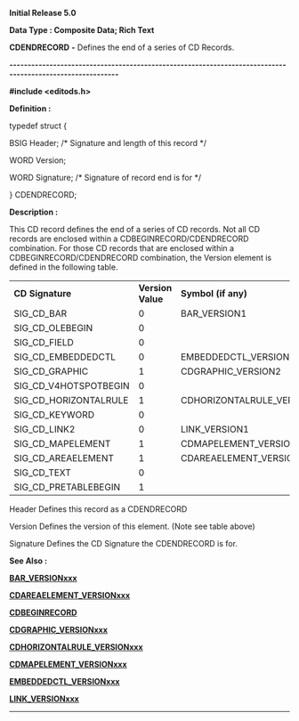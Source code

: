 




<!--
 /\* Font Definitions \*/
 @font-face
 {font-family:Courier;
 panose-1:2 7 4 9 2 2 5 2 4 4;}
@font-face
 {font-family:Helv;
 panose-1:2 11 6 4 2 2 2 3 2 4;}
@font-face
 {font-family:"Cambria Math";
 panose-1:2 4 5 3 5 4 6 3 2 4;}
 /\* Style Definitions \*/
 p.MsoNormal, li.MsoNormal, div.MsoNormal
 {margin-top:0cm;
 margin-right:0cm;
 margin-bottom:8.0pt;
 margin-left:0cm;
 line-height:107%;
 font-size:11.0pt;
 font-family:"Calibri",sans-serif;}
.MsoChpDefault
 {font-size:11.0pt;}
.MsoPapDefault
 {margin-bottom:8.0pt;
 line-height:107%;}
 /\* Page Definitions \*/
 @page WordSection1
 {size:612.0pt 792.0pt;
 margin:72.0pt 72.0pt 72.0pt 72.0pt;}
div.WordSection1
 {page:WordSection1;}
-->




**Initial Release 5.0**



**Data Type : Composite Data; Rich
Text**



**CDENDRECORD** **-** Defines the
end of a series of CD Records.


**----------------------------------------------------------------------------------------------------------**



**#include
<editods.h>**



**Definition :**



typedef struct {  

   BSIG Header;    /\* Signature and length of this record \*/  

   WORD Version;            

   WORD Signature; /\* Signature of record end is for \*/   

} CDENDRECORD;


 


**Description :**



This CD
record defines the end of a series of CD records.  Not all CD records are
enclosed within a CDBEGINRECORD/CDENDRECORD combination.  For those CD records
that are enclosed within a CDBEGINRECORD/CDENDRECORD combination, the Version
element is defined in the following table.


 





|  |  |  |
| --- | --- | --- |
| **CD Signature** | **Version Value** | **Symbol (if any)** |
| SIG\_CD\_BAR | 0 | BAR\_VERSION1 |
| SIG\_CD\_OLEBEGIN | 0 |   |
| SIG\_CD\_FIELD | 0 |   |
| SIG\_CD\_EMBEDDEDCTL | 0 | EMBEDDEDCTL\_VERSION1 |
| SIG\_CD\_GRAPHIC | 1 | CDGRAPHIC\_VERSION2 |
| SIG\_CD\_V4HOTSPOTBEGIN | 0 |   |
| SIG\_CD\_HORIZONTALRULE | 1 | CDHORIZONTALRULE\_VERSION1 |
| SIG\_CD\_KEYWORD | 0 |   |
| SIG\_CD\_LINK2 | 0 | LINK\_VERSION1 |
| SIG\_CD\_MAPELEMENT | 1 | CDMAPELEMENT\_VERSION1 |
| SIG\_CD\_AREAELEMENT | 1 | CDAREAELEMENT\_VERSION1 |
| SIG\_CD\_TEXT | 0 |   |
| SIG\_CD\_PRETABLEBEGIN | 1 |   |



 


Header       Defines
this record as a CDENDRECORD


Version       Defines
the version of this element.  (Note see table above)


Signature    Defines
the CD Signature the CDENDRECORD is for.


 


 


 **See Also :**


**[BAR\_VERSIONxxx](notes:///8525872100478C66/61FD4E9848264AD28525620B006BA8BD/072A1D7A312DB99685256678004A471F)**


**[CDAREAELEMENT\_VERSIONxxx](notes:///8525872100478C66/61FD4E9848264AD28525620B006BA8BD/1D58C473E2DDA6B485256678004D4DA2)**


**[CDBEGINRECORD](CDBEGINRECORD.md)**


**[CDGRAPHIC\_VERSIONxxx](notes:///8525872100478C66/61FD4E9848264AD28525620B006BA8BD/E123A1E654110C13852562030071B820)**


**[CDHORIZONTALRULE\_VERSIONxxx](notes:///8525872100478C66/61FD4E9848264AD28525620B006BA8BD/510A4C5E81862CF385256678004A6B7A)**


**[CDMAPELEMENT\_VERSIONxxx](notes:///8525872100478C66/61FD4E9848264AD28525620B006BA8BD/7ED455B0B35B74E785256678004D389E)**


**[EMBEDDEDCTL\_VERSIONxxx](notes:///8525872100478C66/61FD4E9848264AD28525620B006BA8BD/88D1F32A118DEBBD852566280041AD16)**


**[LINK\_VERSIONxxx](notes:///8525872100478C66/61FD4E9848264AD28525620B006BA8BD/621D9F136AB5119A852566780048ABEC)**



----------------------------------------------------------------------------------------------------------


 





